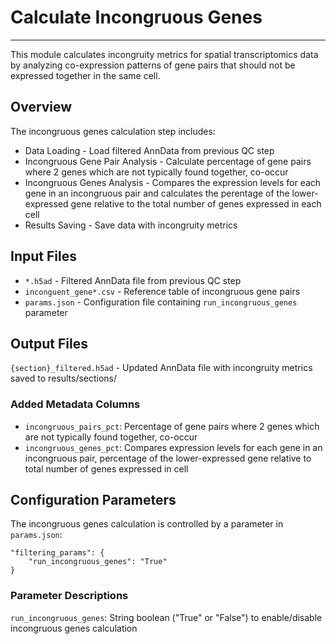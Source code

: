 # Calculate Incongruous Genes
---
This module calculates incongruity metrics for spatial transcriptomics data by analyzing co-expression patterns of gene pairs that should not be expressed together in the same cell.

## Overview
The incongruous genes calculation step includes:

- Data Loading - Load filtered AnnData from previous QC step
- Incongruous Gene Pair Analysis - Calculate percentage of gene pairs where 2 genes which are not typically found together, co-occur
- Incongruous Genes Analysis - Compares the expression levels for each gene in an incongruous pair and calculates the perentage of the lower-expressed gene relative to the total number of genes expressed in each cell
- Results Saving - Save data with incongruity metrics

## Input Files

- `*.h5ad` - Filtered AnnData file from previous QC step
- `inconguent_gene*.csv` - Reference table of incongruous gene pairs
- `params.json` - Configuration file containing `run_incongruous_genes` parameter
  
## Output Files

`{section}_filtered.h5ad` - Updated AnnData file with incongruity metrics saved to results/sections/

### Added Metadata Columns
- `incongruous_pairs_pct`: Percentage of gene pairs where 2 genes which are not typically found together, co-occur
- `incongruous_genes_pct`: Compares expression levels for each gene in an incongruous pair, percentage of the lower-expressed gene relative to total number of genes expressed in cell

## Configuration Parameters
The incongruous genes calculation is controlled by a parameter in `params.json`:

    "filtering_params": {
        "run_incongruous_genes": "True"
    }

### Parameter Descriptions

`run_incongruous_genes`: String boolean ("True" or "False") to enable/disable incongruous genes calculation

